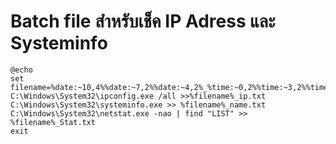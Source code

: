 # Batch file สำหรับเช็ค IP Adress และ Systeminfo
~~~
@echo
set filename=%date:~10,4%%date:~7,2%%date:~4,2%_%time:~0,2%%time:~3,2%%time:~6,2%
C:\Windows\System32\ipconfig.exe /all >>%filename%_ip.txt
C:\Windows\System32\systeminfo.exe >> %filename%_name.txt
C:\Windows\System32\netstat.exe -nao | find "LIST" >> %filename%_Stat.txt
exit
~~~
